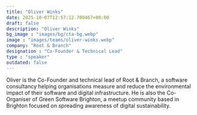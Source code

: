 ```yaml
---
title: "Oliver Winks"
date: 2025-10-07T12:57:12.700467+00:00
draft: false
description: "Oliver Winks"
bg_image : "images/bg/cta-bg.webp"
image : "images/teams/oliver-winks.webp"
company: "Root & Branch"
designation : "Co-Founder & Technical Lead"
type : "speaker"
outdated: false
---
```


Oliver is the Co-Founder and technical lead of Root & Branch, a software consultancy helping organisations measure and reduce the environmental impact of their software and digital infrastructure. He is also the Co-Organiser of Green Software Brighton, a meetup community based in Brighton focused on spreading awareness of digital sustainability.
